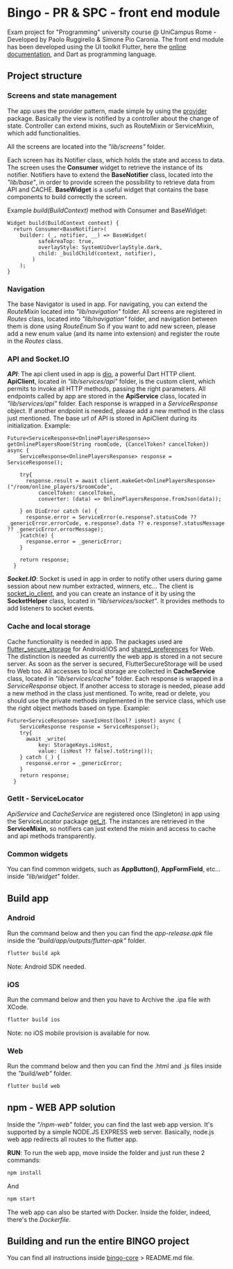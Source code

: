 # Bingo - PR & SPC - front end module

Exam project for "Programming" university course @ UniCampus Rome - Developed by Paolo Ruggirello & Simone Pio Caronia.
The front end module has been developed using the UI toolkit Flutter, here the [online documentation](https://flutter.dev/docs), and Dart as programming language.


## Project structure

### Screens and state management
The app uses the provider pattern, made simple by using the [provider](https://pub.dev/packages/provider) package.
Basically the view is notified by a controller about the change of state. Controller can extend mixins, such as RouteMixin or ServiceMixin, which add functionalities. 

All the screens are located into the *"lib/screens"* folder.

Each screen has its Notifier class, which holds the state and access to data.
The screen uses the **Consumer** widget to retrieve the instance of its notifier.
Notifiers have to extend the **BaseNotifier** class, located into the *"lib/base"*, in order to provide screen the possibility to retrieve data from API and CACHE.
**BaseWidget** is a useful widget that contains the base components to build correctly the screen.

Example *build(BuildContext)* method with Consumer and BaseWidget:
```
Widget build(BuildContext context) {
  return Consumer<BaseNotifier>(
    builder: (_, notifier, __) => BaseWidget(
          safeAreaTop: true,
          overlayStyle: SystemUiOverlayStyle.dark,
          child: _buildChild(context, notifier),
        )
    );
}
```


### Navigation
The base Navigator is used in app. For navigating, you can extend the *RouteMixin* located into *"lib/navigation"* folder.
All screens are registered in *Routes* class, located into *"lib/navigation"* folder, and navigation between them is done using *RouteEnum*
So if you want to add new screen, please add a new enum value (and its name into extension) and register the route in the *Routes* class.


### API and Socket.IO
***API***:
The api client used in app is [dio](https://pub.dev/packages/dio), a powerful Dart HTTP client.
**ApiClient**, located in *"lib/services/api"* folder, is the custom client, which permits to invoke all HTTP methods, passing the right parameters.
All endpoints called by app are stored in the **ApiService** class, located in *"lib/services/api"* folder. Each response is wrapped in a *ServiceResponse* object. If another endpoint is needed, please add a new method in the class just mentioned.
The base url of API is stored in ApiClient during its initialization.
Example:
```
Future<ServiceResponse<OnlinePlayersResponse>> getOnlinePlayersRoom(String roomCode, {CancelToken? cancelToken}) async {
    ServiceResponse<OnlinePlayersResponse> response = ServiceResponse();

    try{
      response.result = await client.makeGet<OnlinePlayersResponse>("/room/online_players/$roomCode",
          cancelToken: cancelToken,
          converter: (data) => OnlinePlayersResponse.fromJson(data));

    } on DioError catch (e) {
      response.error = ServiceError(e.response?.statusCode ?? _genericError.errorCode, e.response?.data ?? e.response?.statusMessage ?? _genericError.errorMessage);
    }catch(e) {
      response.error = _genericError;
    }

    return response;
  }
```

***Socket.IO***:
Socket is used in app in order to notify other users during game session about new number extracted, winners, etc...
The client is [socket_io_client](https://pub.dev/packages/socket_io_client), and you can create an instance of it by using the **SocketHelper** class, located in *"lib/services/socket"*. It provides methods to add listeners to socket events.


### Cache and local storage
Cache functionality is needed in app. The packages used are [flutter_secure_storage](https://pub.dev/packages/flutter_secure_storage) for Android/iOS and [shared_preferences](https://pub.dev/packages/shared_preferences) for Web.
The distinction is needed as currently the web app is stored in a not secure server. As soon as the server is secured, FlutterSecureStorage will be used fro Web too.
All accesses to local storage are collected in **CacheService** class, located in *"lib/services/cache"* folder. Each response is wrapped in a *ServiceResponse* object. If another access to storage is needed, please add a new method in the class just mentioned.
To write, read or delete, you should use the private methods implemented in the service class, which use the right object methods based on type.
Example:
```
Future<ServiceResponse> saveIsHost(bool? isHost) async {
    ServiceResponse response = ServiceResponse();
    try{
      await _write(
          key: StorageKeys.isHost,
          value: (isHost ?? false).toString());
    } catch (_) {
      response.error = _genericError;
    }
    return response;
  }
```


### GetIt - ServiceLocator
*ApiService* and *CacheService* are registered once (Singleton) in app using the ServiceLocator package [get_it](https://pub.dev/packages/get_it).
The instances are retrieved in the **ServiceMixin**, so notifiers can just extend the mixin and access to cache and api methods transparently.


### Common widgets
You can find common widgets, such as **AppButton()**, **AppFormField**, etc... inside *"lib/widget"* folder.



## Build app

### Android
Run the command below and then you can find the *app-release.apk* file inside the *"build/app/outputs/flutter-apk"* folder.
```sh
flutter build apk
```
Note: Android SDK needed.

### iOS
Run the command below and then you have to Archive the .ipa file with XCode.
```sh
flutter build ios
```
Note: no iOS mobile provision is available for now.

### Web
Run the command below and then you can find the .html and .js files inside the *"build/web"* folder.
```sh
flutter build web
```



## npm - WEB APP solution
Inside the *"/npm-web"* folder, you can find the last web app version.
It's supported by a simple NODE.JS EXPRESS web server. Basically, node.js web app redirects all routes to the flutter app.

**RUN**:
To run the web app, move inside the folder and just run these 2 commands:
```sh
npm install
```
And
```sh
npm start
```

The web app can also be started with Docker. Inside the folder, indeed, there's the *Dockerfile*.



## Building and run the entire BINGO project
You can find all instructions inside [bingo-core](https://github.com/PaoloRuggirello/bingo-core) > README.md file.
